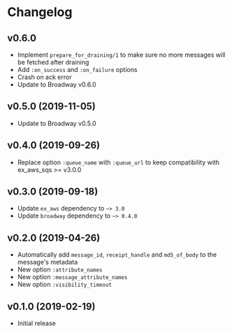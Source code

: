 # Changelog

## v0.6.0

  * Implement `prepare_for_draining/1` to make sure no more messages will be fetched after draining
  * Add `:on_success` and `:on_failure` options
  * Crash on ack error
  * Update to Broadway v0.6.0

## v0.5.0 (2019-11-05)

  * Update to Broadway v0.5.0

## v0.4.0 (2019-09-26)

  * Replace option `:queue_name` with `:queue_url` to keep compatibility with ex_aws_sqs >= v3.0.0

## v0.3.0 (2019-09-18)

  * Update `ex_aws` dependency to `~> 3.0`
  * Update `broadway` dependency to `~> 0.4.0`

## v0.2.0 (2019-04-26)

  * Automatically add `message_id`, `receipt_handle` and `md5_of_body` to the message's metadata
  * New option `:attribute_names`
  * New option `:message_attribute_names`
  * New option `:visibility_timeout`

## v0.1.0 (2019-02-19)

  * Initial release
